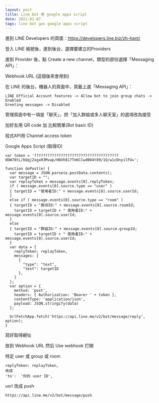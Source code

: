 ```yaml
---
layout: post
title: Line bot 用 google apps script
date: 2021-01-07
tags: line bot gas google apps script
---
```


進到 LINE Developers 的頁面：https://developers.line.biz/zh-hant/

登入 LINE 帳號後，進到後台，選擇要建立的Providers

進到 Provider 後，點 Create a new channel，類型的部份選擇「Messaging API」：

Webhook URL (這個後來會用到)

在 LINE 的後台，機器人的頁面中，頁籤上選「Messaging API」：

```
LINE Official Account features -> Allow bot to join group chats -> Enabled
Greeting messages -> Disabled
```

管理頁面中有一項是「聊天」，把「加入群組或多人聊天室」的選項改為接受

加好友用 QR code 加 比較簡單(Bot basic ID)

程式API用 Channel access token

Google Apps Script (取得ID)
```
var token = '??????????????????????????????????????0DW78tL/bQqjZxgxH3Mvwp/H8Xh8i7TnKCCwdB04t89/1O/w1cDnyilFU=';

function doPost(e) {
  var message = JSON.parse(e.postData.contents);
  var targetID = "";
  var replayToken = message.events[0].replyToken;
  if ( message.events[0].source.type == "user" )
  { targetID = "使用者ID:" + message.events[0].source.userId; 
  }
  else if ( message.events[0].source.type == "room" )
  { targetID = "房间ID:" + message.events[0].source.roomId;
    targetID = targetID + " 使用者ID:" + message.events[0].source.userId; 
  }
  else
  { targetID = "群組ID:" + message.events[0].source.groupId;
    targetID = targetID + " 使用者ID:" + message.events[0].source.userId;
  }
  var data = {
    replyToken: replayToken,
    messages: [
      {
        "type": "text",
        "text": targetID
      },
    ]
  };
  var option = {
    method: 'post',
    headers: { Authorization: 'Bearer ' + token },
    contentType: 'application/json',
    payload: JSON.stringify(data)
  };
  
  UrlFetchApp.fetch('https://api.line.me/v2/bot/message/reply', option);
}
```

寫好取得網址

放到 Webhook URL 然后 Use webhook 打開


特定 user 或 group 或 room
```
replyToken: replayToken,
改成
'to':  '你的 user ID',
```

usrl 改成 push 
```
https://api.line.me/v2/bot/message/push
```
